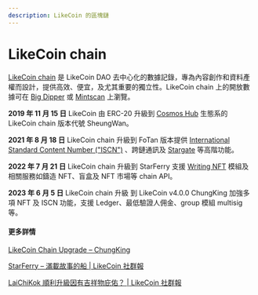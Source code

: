 ```yaml
---
description: LikeCoin 的區塊鏈
---
```


# LikeCoin chain

[LikeCoin chain](https://www.mintscan.io/likecoin) 是 LikeCoin DAO 去中心化的數據記錄，專為內容創作和資料產權而設計，提供高效、便宜，及尤其重要的獨立性。LikeCoin chain 上的開放數據可在 [Big Dipper](http://likecoin.bigdipper.live/) 或 [Mintscan](../wallet/block-explorer/mintscan.md) 上瀏覽。

**2019 年 11 月 15 日** LikeCoin 由 ERC-20 升級到 [Cosmos Hub](https://cosmos.network/) 生態系的 LikeCoin chain 版本代號 SheungWan。

**2021 年 8 月 18 日** LikeCoin chain 升級到 FoTan 版本提供 [International Standard Content Number ("ISCN")](../decentralized-publishing/what-is-iscn.md) 、跨鏈通訊及 [Stargate](https://stargate.cosmos.network/) 等高階功能。

**2022 年 7 月 21 日** LikeCoin chain 升級到 StarFerry 支援 [Writing NFT](../writing-nft/) 模組及相關服務如鑄造 NFT、盲盒及 NFT 市場等 chain API。

**2023 年 6 月 5 日** LikeCoin chain 升級 到 LikeCoin v4.0.0 ChungKing 加強多項 NFT 及 ISCN 功能，支援 Ledger、最低驗證人佣金、group 模組 multisig 等。

#### 更多詳情

[LikeCoin Chain Upgrade – ChungKing](https://blog.like.co/en/likecoin-chain-upgrade-chungking/)

[StarFerry – 滿載故事的船 | LikeCoin 社群報](https://blog.like.co/zh/starferry-%E6%BB%BF%E8%BC%89%E6%95%85%E4%BA%8B%E7%9A%84%E8%88%B9-%E7%A4%BE%E7%BE%A4%E5%A0%B1/)

[LaiChiKok 順利升級因有吉祥物庇佑？ | LikeCoin 社群報](https://blog.like.co/zh/laichikok-%E9%A0%86%E5%88%A9%E5%8D%87%E7%B4%9A%E5%9B%A0%E6%9C%89%E5%90%89%E7%A5%A5%E7%89%A9%E5%BA%87%E4%BD%91%EF%BC%9F-likecoin-%E7%A4%BE%E7%BE%A4%E5%A0%B1/)
